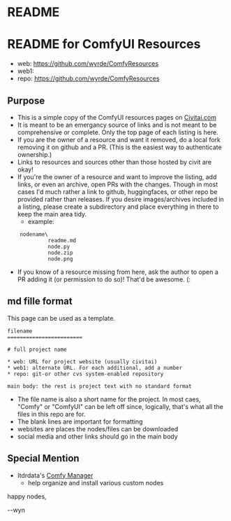 README
========================

# README for ComfyUI Resources

* web: https://github.com/wyrde/ComfyResources
* web1:
* repo:  https://github.com/wyrde/ComfyResources

## Purpose

* This is a simple copy of the ComfyUI resources pages on [Civitai.com](https://civitai.com/tag/comfyui)
* It is meant to be an emergancy source of links and is not meant to be comprehensive or complete. Only the top page of each listing is here.
* If you are the owner of a resource and want it removed, do a local fork removing it on github and a PR. (This is the easiest way to authenticate ownership.)
* Links to resources and sources other than those hosted by civit are okay! 
* If you're the owner of a resource and want to improve the listing, add links, or even an archive, open PRs with the changes. Though in most cases I'd much rather a link to github, huggingfaces, or other repo be provided rather than releases. If you desire images/archives included in a listing, please create a subdirectory and place everything in there to keep the main area tidy.
  * example:

```
    nodename\
             readme.md
             node.py
             node.zip
             node.png
```

* If you know of a resource missing from here, ask the author to open a PR adding it (or permission to do so)! That'd be awesome. (:

##  md fille format
This page can be used as a template.

```
filename
========================

# full project name

* web: URL for project website (usually civitai)
* web1: alternate URL. For each additional, add a number
* repo: git-or other cvs system-enabled repository

main body: the rest is project text with no standard format
```

* The file name is also a short name for the project. In most caes, "Comfy" or "ComfyUI" can be left off since, logically, that's what all the files in this repo are for.
* The blank lines are important for formatting
* websites are places the nodes/files can be downloaded
* social media and other links should go in the main body


## Special Mention

* ltdrdata's [Comfy Manager](https://github.com/ltdrdata/ComfyUI-Manager)
  * help organize and install various custom nodes


happy nodes,

--wyn
